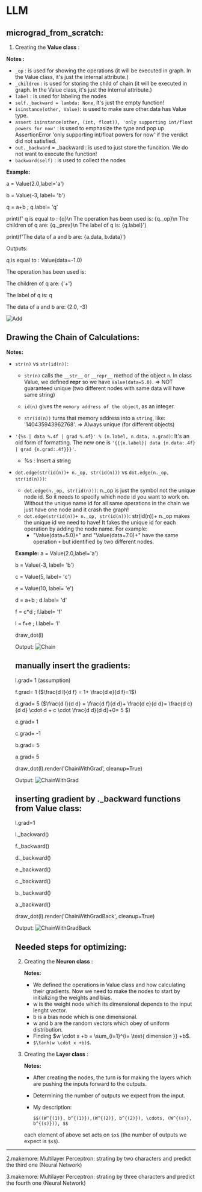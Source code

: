 # LLM

## micrograd_from_scratch:

1. Creating the **Value class** :

**Notes :**
- `_op` : is used for showing the operations (it will be executed in graph. In the Value class, it's just the internal attribute.)
- `_children` : is used for storing the child of chain (it will be executed in graph. In the Value class, it's just the internal attribute.)
- `label` : is used for labeling the nodes
- `self._backward = lambda: None`, It's just the empty function!
- `isinstance(other, Value)`: is used to make sure other.data has Value type.
- `assert isinstance(other, (int, float)), 'only supporting int/float powers for now'` : is used to emphasize the type and pop up AssertionError 'only supporting int/float powers for now' if the verdict did not satisfied.
- `out._backward` = _backward : is used to just store the funcition. We do not want to execute the function!
- `backward(self)` : is used to collect the nodes
 
 **Example:**
  
a = Value(2.0,label='a')

b = Value(-3, label= 'b')

q = a+b ; q.label= 'q'

print(f' q is equal to : {q}\n The operation has been used is: {q._op}\n The children of q are: {q._prev}\n The label of q is: {q.label}')

print(f'The data of a and b are: {a.data, b.data}')

Outputs: 

q is equal to : Value(data=-1.0)

The operation has been used is: 

The children of q are: {'+'}

The label of q is: q

The data of a and b are: (2.0, -3)

![Add](https://github.com/user-attachments/assets/816c445c-1210-49a8-ad50-78e80d919d93)

## Drawing the Chain of Calculations:

**Notes:**
- `str(n)` vs `str(id(n))`:
    - `str(n)` calls the `__str__` or `__repr__` method of the object `n`. In class Value, we defined __repr__ so we have `Value(data=5.0)`. => NOT guaranteed unique (two different nodes with same data will have same string)

    - `id(n)` gives the `memory address of the object`, as an integer.
      
    - `str(id(n))` turns that memory address into a `string`, like: '140435943962768'. => Always unique (for different objects)

      
- `'{%s | data %.4f | grad %.4f}' % (n.label, n.data, n.grad)`: It's an old form of formatting. The new one is `'{{{n.label}| data {n.data:.4f} | grad {n.grad:.4f}}}'`.
   - %s : Insert a string

- `dot.edge(str(id(n))+ n._op, str(id(n)))` vs `dot.edge(n._op, str(id(n)))`:
   - `dot.edge(n._op, str(id(n)))`: n._op is just the symbol not the unique node id. So it needs to specify which node id you want to work on. Without the unique name id for all same operations in the chain we just have one node and it crash the graph!
   - `dot.edge(str(id(n))+ n._op, str(id(n)))`: str(id(n))+ n._op makes the unique id we need to have! It fakes the unique id for each operation by adding the node name. For example:
      - "Value(data=5.0)+" and "Value(data=7.0)+" have the same operation `+` but identified by two different nodes.

  **Example:**
  a = Value(2.0,label='a')
  
  b = Value(-3, label= 'b')
  
  c = Value(5, label= 'c')
  
  e = Value(10, label= 'e')
  
  d = a+b ; d.label= 'd'
  
  f = c*d ; f.label= 'f'
  
  l = f+e ; l.label= 'l'
  
  draw_dot(l)
  
  Output: ![Chain](https://github.com/user-attachments/assets/98bd8e5b-3c49-48cc-b589-57ca97c32b3e)

  ## manually insert the gradients:
  
     l.grad= 1 (assumption)
  
     f.grad= 1 ($\frac{d l}{d f} = 1+ \frac{d e}{d f}=1$)
  
     d.grad= 5 ($\frac{d l}{d d} = \frac{d f}{d d}+ \frac{d e}{d d}= \frac{d c}{d d} \cdot d + c \cdot \frac{d d}{d d}+0= 5 $)
  
     e.grad= 1
  
     c.grad= -1
  
     b.grad= 5
  
     a.grad= 5

     draw_dot(l).render('ChainWithGrad', cleanup=True)

     Output: ![ChainWithGrad](https://github.com/user-attachments/assets/85526321-e42a-4f9e-ab12-edad14dbc9be)

  ## inserting gradient by ._backward functions from Value class:
     l.grad=1
  
     l._backward()
  
     f._backward()
  
     d._backward()
  
     e._backward()
  
     c._backward()
  
     b._backward()
  
     a._backward()
  
     draw_dot(l).render('ChainWithGradBack', cleanup=True)
  
     Output: ![ChainWithGradBack](https://github.com/user-attachments/assets/b2962bf9-cffd-417a-94c0-8fe829550fbd)
  ## Needed steps for optimizing:
  
  2. Creating the **Neuron class** :
     
     **Notes:**
     
     - We defined the operations in Value class and how calculating their gradients. Now we need to make the nodes to start by initializing the weights and bias.
     - w is the weight node which its dimensional depends to the input lenght vector.
     - b is a bias node which is one dimensional.
     - w and b are the random vectors which obey of uniform distribution.
     - Finding $`w \cdot x +b = \sum_{i=1}^{i= \text{ dimension }} +b`$.
     - `$\tanh(w \cdot x +b)$`.


  4. Creating the **Layer class** :
     
     **Notes:**
     
     - After creating the nodes, the turn is for making the layers which are pushing the inputs forward to the outputs.
     - Determining the number of outputs we expect from the input.
     - My description:
       
        `$$((W^{(1)}, b^{(1)}),(W^{(2)}, b^{(2)}), \cdots, (W^{(s)}, b^{(s)})), $$`
       
      each element of above set acts on `$x$` (the number of outputs we expect is `$s$`). 
     


_________________________________________________________
2.makemore: Multilayer Perceptron: strating by two characters and predict the third one (Neural Network)


3.makemore: Multilayer Perceptron: strating by three characters and predict the fourth one (Neural Network)

